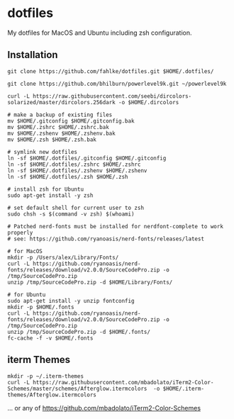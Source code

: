 # dotfiles
My dotfiles for MacOS and Ubuntu including zsh configuration.

## Installation

    git clone https://github.com/fahlke/dotfiles.git $HOME/.dotfiles/

    git clone https://github.com/bhilburn/powerlevel9k.git ~/powerlevel9k

    curl -L https://raw.githubusercontent.com/seebi/dircolors-solarized/master/dircolors.256dark -o $HOME/.dircolors

    # make a backup of existing files
    mv $HOME/.gitconfig $HOME/.gitconfig.bak
    mv $HOME/.zshrc $HOME/.zshrc.bak
    mv $HOME/.zshenv $HOME/.zshenv.bak
    mv $HOME/.zsh $HOME/.zsh.bak

    # symlink new dotfiles
    ln -sf $HOME/.dotfiles/.gitconfig $HOME/.gitconfig
    ln -sf $HOME/.dotfiles/.zshrc $HOME/.zshrc
    ln -sf $HOME/.dotfiles/.zshenv $HOME/.zshenv
    ln -sf $HOME/.dotfiles/.zsh $HOME/.zsh
    
    # install zsh for Ubuntu
    sudo apt-get install -y zsh
    
    # set default shell for current user to zsh
    sudo chsh -s $(command -v zsh) $(whoami)

    # Patched nerd-fonts must be installed for nerdfont-complete to work properly
    # see: https://github.com/ryanoasis/nerd-fonts/releases/latest

    # for MacOS
    mkdir -p /Users/alex/Library/Fonts/
    curl -L https://github.com/ryanoasis/nerd-fonts/releases/download/v2.0.0/SourceCodePro.zip -o /tmp/SourceCodePro.zip
    unzip /tmp/SourceCodePro.zip -d $HOME/Library/Fonts/

    # for Ubuntu
    sudo apt-get install -y unzip fontconfig
    mkdir -p $HOME/.fonts
    curl -L https://github.com/ryanoasis/nerd-fonts/releases/download/v2.0.0/SourceCodePro.zip -o /tmp/SourceCodePro.zip
    unzip /tmp/SourceCodePro.zip -d $HOME/.fonts/
    fc-cache -f -v $HOME/.fonts


## iterm Themes

    mkdir -p ~/.iterm-themes
    curl -L https://raw.githubusercontent.com/mbadolato/iTerm2-Color-Schemes/master/schemes/Afterglow.itermcolors  -o $HOME/.iterm-themes/Afterglow.itermcolors

... or any of https://github.com/mbadolato/iTerm2-Color-Schemes
 

